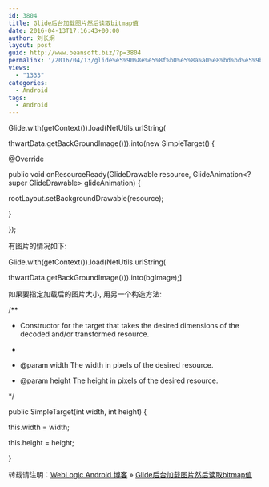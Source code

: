 ```yaml
---
id: 3804
title: Glide后台加载图片然后读取bitmap值
date: 2016-04-13T17:16:43+00:00
author: 刘长炯
layout: post
guid: http://www.beansoft.biz/?p=3804
permalink: '/2016/04/13/glide%e5%90%8e%e5%8f%b0%e5%8a%a0%e8%bd%bd%e5%9b%be%e7%89%87%e7%84%b6%e5%90%8e%e8%af%bb%e5%8f%96bitmap%e5%80%bc/'
views:
  - "1333"
categories:
  - Android
tags:
  - Android
---
```

Glide.with(getContext()).load(NetUtils.urlString(
              
thwartData.getBackGroundImage())).into(new SimpleTarget<GlideDrawable>() {
          
@Override
          
public void onResourceReady(GlideDrawable resource, GlideAnimation<? super GlideDrawable> glideAnimation) {


              
rootLayout.setBackgroundDrawable(resource);
          
}
      
});

有图片的情况如下:
  
Glide.with(getContext()).load(NetUtils.urlString(
          
thwartData.getBackGroundImage())).into(bgImage);]

如果要指定加载后的图片大小, 用另一个构造方法:

/**
       
* Constructor for the target that takes the desired dimensions of the decoded and/or transformed resource.
       
*
       
* @param width The width in pixels of the desired resource.
       
* @param height The height in pixels of the desired resource.
       
*/
      
public SimpleTarget(int width, int height) {
          
this.width = width;
          
this.height = height;
      
}

转载请注明：[WebLogic Android 博客](http://www.beansoft.biz) &raquo; [Glide后台加载图片然后读取bitmap值](http://www.beansoft.biz/2016/04/13/glide%e5%90%8e%e5%8f%b0%e5%8a%a0%e8%bd%bd%e5%9b%be%e7%89%87%e7%84%b6%e5%90%8e%e8%af%bb%e5%8f%96bitmap%e5%80%bc/)